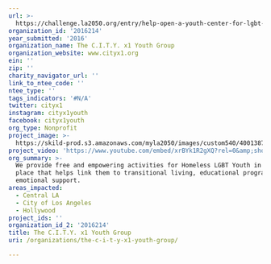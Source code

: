 ```yaml
---
url: >-
  https://challenge.la2050.org/entry/help-open-a-youth-center-for-lgbt-homeless-youth-like-no-other!
organization_id: '2016214'
year_submitted: '2016'
organization_name: The C.I.T.Y. x1 Youth Group
organization_website: www.cityx1.org
ein: ''
zip: ''
charity_navigator_url: ''
link_to_ntee_code: ''
ntee_type: ''
tags_indicators: '#N/A'
twitter: cityx1
instagram: cityx1youth
facebook: cityx1youth
org_type: Nonprofit
project_image: >-
  https://skild-prod.s3.amazonaws.com/myla2050/images/custom540/4001387745741-team91.jpg
project_video: 'https://www.youtube.com/embed/xrBYk1R2gXQ?rel=0&amp;showinfo=0'
org_summary: >-
  We provide free and empowering activities for Homeless LGBT Youth in a safe
  place that helps link them to transitional living, educational programs, and
  emotional support.
areas_impacted:
  - Central LA
  - City of Los Angeles
  - Hollywood
project_ids: ''
organization_id_2: '2016214'
title: The C.I.T.Y. x1 Youth Group
uri: /organizations/the-c-i-t-y-x1-youth-group/

---
```

